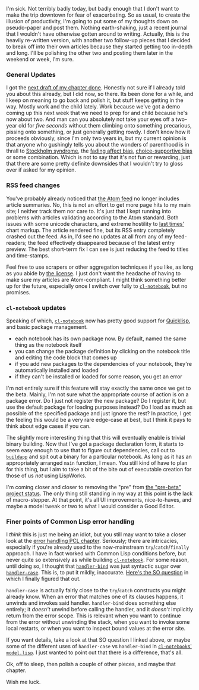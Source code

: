 I'm sick. Not terribly badly today, but badly enough that I don't want to make the trip downtown for fear of exacerbating. So as usual, to create the illusion of productivity, I'm going to put some of my thoughts down on pseudo-paper and post them. Nothing earth-shaking, just a recent journal that I wouldn't have otherwise gotten around to writing. Actually, this is the heavily re-written version, with another two follow-up pieces that I decided to break off into their own articles because they started getting too in-depth and long. I'll be polishing the other two and posting them later in the weekend or week, I'm sure.

### <a name="general-updates" href="#general-updates"></a>General Updates

I got the [next draft of my chapter done](https://github.com/Inaimathi/500lines/blob/master/event-driven-web-server/writeup.md#on-interacting-through-http-in-an-event-driven-manner-in-the-medium-of-common-lisp). Honestly not sure if I already told you about this already, but I did now, so there. Its been done for a while, and I keep on meaning to go back and polish it, but stuff keeps getting in the way. Mostly work and the child lately. Work because we've got a demo coming up this next week that we need to prep for and child because he's now about two. And man can you absolutely not take your eyes off a two-year old for *five seconds* without them climbing onto something precarious, pissing onto something, or just generally getting rowdy. I don't know how it proceeds obviously, since I'm only two years in, but my current opinion is that anyone who gushingly tells you about the wonders of parenthood is in thrall to [Stockholm syndrome](https://en.wikipedia.org/wiki/Stockholm_syndrome), the [fading affect bias](https://en.wikipedia.org/wiki/Fading_affect_bias), [choice-supportive bias](https://en.wikipedia.org/wiki/Choice-supportive_bias) or some combination. Which is not to say that it's not fun or rewarding, just that there are some pretty definite downsides that I wouldn't try to gloss over if asked for my opinion.

### <a name="rss-feed-changes" href="#rss-feed-changes"></a>RSS feed changes

You've probably already noticed that [the Atom feed](/feed/atom) no longer includes article summaries. No, this is not an effort to get more page hits to my main site; I neither track them nor care to. It's just that I kept running into problems with articles validating according to the Atom standard. Both issues with some unicode characters, and extreme hostility to [last times'](/article?name=BGG%20Data%20Sifting.html) chart markup. The article rendered fine, but its RSS entry completely crashed out the feed. As in, I'd see no updates at all from any of my feed-readers; the feed effectively disappeared because of the latest entry preview. The best short-term fix I can see is just reducing the feed to titles and time-stamps.

Feel free to use scrapers or other aggregation techniques if you like, as long as you abide by [the license](http://creativecommons.org/licenses/by-sa/3.0/). I just don't want the headache of having to make sure my articles are Atom-compliant. I might think something better up for the future, especially once I switch over fully to [`cl-notebook`](https://github.com/Inaimathi/cl-notebook#cl-notebook), but no promises.

### <a name="clnotebook-updates" href="#clnotebook-updates"></a>`cl-notebook` updates

Speaking of which, [`cl-notebook`](https://github.com/inaimathi/cl-notebook) now has pretty good support for [Quicklisp](http://www.quicklisp.org/beta/), and basic package management.


- each notebook has its own package now. By default, named the same thing as the notebook itself
- you can change the package definition by clicking on the notebook title and editing the code block that comes up
- if you add new packages to the dependencies of your notebook, they're automatically installed and loaded
- if they can't be installed or loaded for some reason, you get an error


I'm not entirely sure if this feature will stay exactly the same once we get to the beta. Mainly, I'm not sure what the appropriate course of action is on a package error. Do I just not register the new package? Do I register it, but use the default package for loading purposes instead? Do I load as much as possible of the specified package and just ignore the rest? In practice, I get the feeling this would be a very rare edge-case at best, but I think it pays to think about edge cases if you can.

The slightly more interesting thing that this will eventually enable is trivial binary building. Now that I've got a package declaration form, it starts to seem easy enough to use that to figure out dependencies, call out to [`buildapp`](http://www.xach.com/lisp/buildapp/) and spit out a binary for a particular notebook. As long as it has an appropriately arranged `main` function, I mean. You still kind of have to plan for this thing, but I aim to take a bit of the bite out of executable creation for those of us *not* using LispWorks.

I'm coming closer and closer to removing the "pre" from [the "pre-beta" project status](https://github.com/Inaimathi/cl-notebook#this-is-now-a-pre-beta). The only thing still standing in my way at this point is the lack of macro-stepper. At that point, it's all UI improvements, nice-to-haves, and maybe a model tweak or two to what I would consider a Good Editor.

### <a name="finer-points-of-common-lisp-error-handling" href="#finer-points-of-common-lisp-error-handling"></a>Finer points of Common Lisp error handling

I *think* this is just me being an idiot, but you still may want to take a closer look at the [error handling PCL chapter](http://www.gigamonkeys.com/book/beyond-exception-handling-conditions-and-restarts.html). Seriously; there are intricacies, especially if you're already used to the now-mainstream `try`/`catch`/`finally` approach. I have in fact worked with Common Lisp conditions before, but never quite so extensively as while building [`cl-notebook`](https://github.com/inaimathi/cl-notebook). For some reason, until doing so, I thought that [`handler-bind`](http://www.lispworks.com/documentation/HyperSpec/Body/m_handle.htm#handler-bind) was just syntactic sugar over [`handler-case`](http://www.lispworks.com/documentation/HyperSpec/Body/m_hand_1.htm#handler-case). This is, to put it mildly, inaccurate. [Here's the SO question](http://stackoverflow.com/questions/25773251/using-the-take-new-restart-in-sbcl) in which I finally figured that out.

`handler-case` is actually fairly close to the `try`/`catch` constructs you might already know. When an error that matches one of its clauses happens, it unwinds and invokes said handler. `handler-bind` does something else entirely; it *doesn't* unwind before calling the handler, and it *doesn't* implicitly return from the error scope. This is relevant when you want to continue from the error without unwinding the stack, when you want to invoke some local restarts, or when you want to inspect bound values at the error site.

If you want details, take a look at that SO question I linked above, or maybe some of the different uses of `handler-case` vs `handler-bind` in [`cl-notebook`s' `model.lisp`](https://github.com/Inaimathi/cl-notebook/blob/master/model.lisp). I just wanted to point out that there is a difference, that's all.

Ok, off to sleep, then polish a couple of other pieces, and maybe that chapter.

Wish me luck.
